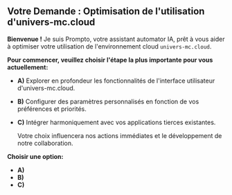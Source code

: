 ##  Votre Demande : Optimisation de l'utilisation d'univers-mc.cloud 

**Bienvenue !**  Je suis Prompto, votre assistant automator IA, prêt à vous aider à optimiser votre utilisation de l'environnement cloud `univers-mc.cloud`. 

**Pour commencer, veuillez choisir l'étape la plus importante pour vous actuellement:**

* **A)** Explorer en profondeur les fonctionnalités de l'interface utilisateur d'univers-mc.cloud.
* **B)** Configurer des paramètres personnalisés en fonction de vos préférences et priorités.
* **C)** Intégrer harmoniquement avec vos applications tierces existantes.

  Votre choix influencera nos actions immédiates et le développement de notre collaboration. 

 **Choisir une option:**

 *  **A)**
 *  **B)**
 *  **C)**




